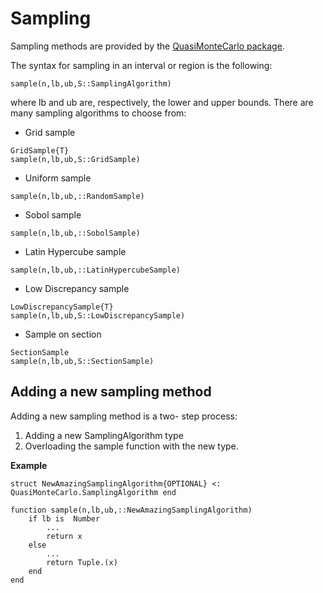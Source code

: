 # Sampling

Sampling methods are provided by the [QuasiMonteCarlo package](https://docs.sciml.ai/QuasiMonteCarlo/stable/).

The syntax for sampling in an interval or region is the following:
```
sample(n,lb,ub,S::SamplingAlgorithm)
```
where lb and ub are, respectively, the lower and upper bounds.
There are many sampling algorithms to choose from:

* Grid sample
```
GridSample{T}
sample(n,lb,ub,S::GridSample)
```

* Uniform sample
```
sample(n,lb,ub,::RandomSample)
```

* Sobol sample
```
sample(n,lb,ub,::SobolSample)
```

* Latin Hypercube sample
```
sample(n,lb,ub,::LatinHypercubeSample)
```

* Low Discrepancy sample
```
LowDiscrepancySample{T}
sample(n,lb,ub,S::LowDiscrepancySample)
```

* Sample on section
```
SectionSample
sample(n,lb,ub,S::SectionSample)
```

## Adding a new sampling method

Adding a new sampling method is a two- step process:

1. Adding a new SamplingAlgorithm type
2. Overloading the sample function with the new type.

**Example**
```
struct NewAmazingSamplingAlgorithm{OPTIONAL} <: QuasiMonteCarlo.SamplingAlgorithm end

function sample(n,lb,ub,::NewAmazingSamplingAlgorithm)
    if lb is  Number
        ...
        return x
    else
        ...
        return Tuple.(x)
    end
end
```
